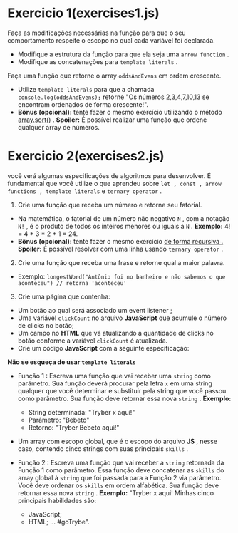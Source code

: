 # Exercicio 1(exercises1.js)

Faça as modificações necessárias na função para que o seu comportamento respeite o escopo no qual cada variável foi declarada.

* Modifique a estrutura da função para que ela seja uma ```arrow function``` .
* Modifique as concatenações para ```template literals``` .

Faça uma função que retorne o array ```oddsAndEvens``` em ordem crescente.

* Utilize ```template literals``` para que a chamada ```console.log(oddsAndEvens);``` retorne "Os números 2,3,4,7,10,13 se encontram ordenados de forma crescente!".
* **Bônus (opcional):** tente fazer o mesmo exercício utilizando o método [array.sort()](https://developer.mozilla.org/en-US/docs/Web/JavaScript/Reference/Global_Objects/Array/sort) . **Spoiler:** É possível realizar uma função que ordene qualquer array de números.

# Exercicio 2(exercises2.js)

você verá algumas especificações de algoritmos para desenvolver. É fundamental que você utilize o que aprendeu sobre ```let , const , arrow functions , template literals``` e ```ternary operator``` .

1. Crie uma função que receba um número e retorne seu fatorial.

* Na matemática, o fatorial de um número não negativo ```N``` , com a notação ```N!``` , é o produto de todos os inteiros menores ou iguais a ```N``` . **Exemplo:** 4! = 4 * 3 * 2 * 1 = 24.
* **Bônus (opcional):** tente fazer o mesmo exercício [de forma recursiva .](http://devfuria.com.br/logica-de-programacao/recursividade-fatorial/) **Spoiler:** É possível resolver com uma linha usando ```ternary operator``` .

2. Crie uma função que receba uma frase e retorne qual a maior palavra.

* Exemplo:
 ```longestWord("Antônio foi no banheiro e não sabemos o que aconteceu") // retorna 'aconteceu'```
 
3. Crie uma página que contenha:

* Um botão ao qual será associado um event listener ;
* Uma variável ```clickCount``` no arquivo **JavaScript** que acumule o número de clicks no botão;
* Um campo no **HTML** que vá atualizando a quantidade de clicks no botão conforme a variável ```clickCount``` é atualizada.
* Crie um código **JavaScript** com a seguinte especificação:

**Não se esqueça de usar ```template literals```**

* Função 1 : Escreva uma função que vai receber uma ```string``` como parâmetro. Sua função deverá procurar pela letra ```x``` em uma string qualquer que você determinar e substituir pela string que você passou como parâmetro. Sua função deve retornar essa nova ```string``` .
**Exemplo:**
  * String determinada: "Tryber x aqui!"
  * Parâmetro: "Bebeto"
  * Retorno: "Tryber Bebeto aqui!"
* Um array com escopo global, que é o escopo do arquivo **JS** , nesse caso, contendo cinco strings com suas principais ```skills``` .

* Função 2 : Escreva uma função que vai receber a ```string``` retornada da Função 1 como parâmetro. Essa função deve concatenar as ```skills``` do array global à ```string``` que foi passada para a Função 2 via parâmetro. Você deve ordenar os ```skills``` em ordem alfabética. Sua função deve retornar essa nova ```string``` .
**Exemplo:**  "Tryber x aqui! Minhas cinco principais habilidades são:
  * JavaScript;
  * HTML; ... #goTrybe".


